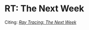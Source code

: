 # RT: The Next Week
Citing: 
[_Ray Tracing: The Next Week_](https://raytracing.github.io/books/RayTracingTheNextWeek.html)